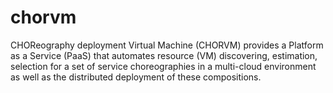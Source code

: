 # chorvm
CHOReography deployment Virtual Machine (CHORVM) provides a Platform as a Service (PaaS) that automates resource (VM) discovering, estimation, selection for a set of service choreographies in a multi-cloud environment as well as the distributed deployment of these compositions.
